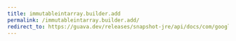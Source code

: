 ```yaml
---
title: immutableintarray.builder.add
permalink: /immutableintarray.builder.add/
redirect_to: https://guava.dev/releases/snapshot-jre/api/docs/com/google/common/primitives/ImmutableIntArray.Builder.html#add-int-
---
```

